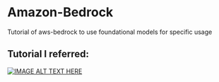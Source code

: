 # Amazon-Bedrock
Tutorial of aws-bedrock to use foundational models for specific usage

## Tutorial I referred:

[![IMAGE ALT TEXT HERE](https://img.youtube.com/vi/2maPaQutcWs/0.jpg)](https://www.youtube.com/watch?v=2maPaQutcWs)


